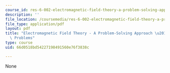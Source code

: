 ```yaml
---
course_id: res-6-002-electromagnetic-field-theory-a-problem-solving-approach-spring-2008
description: ''
file_location: /coursemedia/res-6-002-electromagnetic-field-theory-a-problem-solving-approach-spring-2008/66d0518bd54227198491560e76f3838c_MITRES_6_002S08_chp03_pset.pdf
file_type: application/pdf
layout: pdf
title: "Electromagnetic Field Theory - A Problem-Solving Approach \u2013 Chapter 3:\
  \ Problems"
type: course
uid: 66d0518bd54227198491560e76f3838c

---
```

None